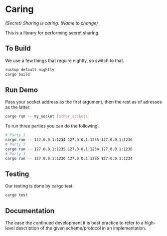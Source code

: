 # Caring
_(Secret) Sharing is caring. (Name to change)_ 

This is a library for performing secret sharing.

## To Build
We use a few things that require nightly, so switch to that.
```sh
rustup default nightly
cargo build
```

## Run Demo
Pass your socket address as the first argument, then the rest as of adresses as the latter.
```sh
cargo run -- my_socket [other_sockets]
```
To run three parties you can do the following:
```sh
# Party 1
cargo run -- 127.0.0.1:1234 127.0.0.1:1235 127.0.0.1:1236
# Party 2
cargo run -- 127.0.0.1:1235 127.0.0.1:1234 127.0.0.1:1236
# Party 3
cargo run -- 127.0.0.1:1236 127.0.0.1:1235 127.0.0.1:1234
```

## Testing
Our testing is done by cargo test
```sh
cargo test
```

## Documentation
The ease the continued development it is best practice to refer to a high-level description of the given scheme/protocol in an implementation.
